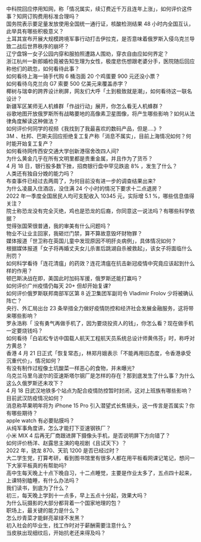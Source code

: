 中科院回应停用知网，称「情况属实，续订费近千万且连年上涨」，如何评价这件事？知网订购费用标准合理吗？  
国务院表示要足量发放使用全国统一通行证，核酸检测结果 48 小时内全国互认，此举具有哪些积极意义？  
土耳其宣布开展大规模跨境军事行动打击伊拉克，是否意味着俄罗斯入侵乌克兰导致二战后世界秩序的崩坏？  
辽宁盘锦一女子公园内穿和服拍照遭路人围劝，穿衣自由应如何界定？  
浙江杭州一新郎婚检竟被告知生理为女性，极度悲伤想跟老婆分手，医院随后回应称他们的疏忽，如何看待此事？  
如何看待上海一骑手代购 6 桶泡面 20 个鸡蛋要 900 元还没小票？  
如何看待乌克兰向 G7 索要 500 亿美元来覆盖赤字？  
椰树与瑞幸的跨界设计刷屏，网友们大呼「土到极致就是潮」，如何看待这一联名设计？  
新疆军区某师无人机蜂群「作战行动」展开，你怎么看无人机蜂群？  
谷歌地图开放俄罗斯所有战略要地的高像素卫星图像，将产生哪些影响？如何从法律角度解读这种做法？  
如何评价何同学的视频《我找到了我最喜欢的数码产品，但是....》?  
3M 、杜邦、巴斯夫回应拒绝复工复产称「消息不属实」，目前上海情况如何？何时能开始复工复产？  
如何看待网传西安交通大学创新港宿舍改四人间?  
为什么黄金几乎在所有文明里都是贵重金属，并且作为了货币？  
4 月 18 日，银行股多数下挫，招商银行盘中罕见跌逾 8% ，发生了什么？  
人类还有独自分娩的能力吗？  
布查事件已经过去两周了，为何目前没有进一步的调查结果出来?  
为什么凌晨入住酒店，没住满 24 个小时的情况下要求十二点退房？  
2022 年一季度全国居民人均可支配收入 10345 元，实际增 5.1 %，哪些信息值得关注？  
院士称恐龙没有完全灭绝，鸡也是恐龙的后裔，你同意这一说法吗？有哪些科学依据？  
觉得张国荣很普通，我的审美有什么问题吗？  
物业不让业主回家，我砸烂门禁，算不算故意毁坏财物罪？  
媒体报道「世卫称在英国儿童中发现原因不明肝炎病例」，具体情况如何？  
根据媒体报道「女子将再婚丈夫女儿杀害后跳湖自杀被救起」，该女子将面临什么刑罚？  
如何科学看待「连花清瘟」的药效？连花清瘟在抗击新冠疫情中究竟应该起到什么样的作用？  
顿巴斯决战在即，美国此时加码军援，俄罗斯还能打赢吗？  
如何评价广州疫情仍每天 20+ 但却开始复课?  
如何评价俄罗斯联邦南部军区第 8 近卫集团军副司令 Vladimir Frolov 少将被确认阵亡？  
央行、外汇局出台 23 条举措全力做好疫情防控和经济社会发展金融服务，这将带来哪些影响？  
罗永浩称「 没有勇气再做手机了，因为要烧投资人的钱」，你怎么看？现在做手机一定要烧钱吗？  
如何看待「白岩松专访中国载人航天工程航天员系统总设计师黄伟芬」时，称呼对方黄总？  
香港 4 月 21 日正式「恢复常态」，林郑月娥表示「不能再用旧态度，令香港承受沉重代价」，情况如何？  
有没有制作过程像土坑酸菜一样恶心的食物，并未曝光?  
乌克兰马里乌波尔的亚速斯塔尔钢厂是怎样的存在？那到底发生了什么事？为什么这么久俄罗斯还未攻下？  
4 月 18 日武汉地铁多个站点为配合疫情防控暂时封闭，这对上班族有哪些影响？目前武汉防疫情况如何？  
消息称苹果明年将为 iPhone 15 Pro 引入潜望式长焦镜头，这一传言是否属实？你有哪些期待？  
apple watch 有必要贴膜吗？  
从纯军事角度讲，怎么才能打下亚速钢铁厂？  
小米 MIX 4 后再无厂商跟进屏下摄像头手机，是否说明屏下方向错了？  
如何评价杨洋、赵露思主演的电视剧《且试天下》？  
2022 年，骁龙 870、天玑 1200 是否已经过时？  
大二学生党，打算考研，看到图书馆里有很多人都在用平板看网课记笔记，想问一下大家平板真的有帮助吗?  
高中生每天晚上十点下晚自习，十二点睡觉，主要是作业太多了，五点四十起来，上课特别瞌睡，有什么办法吗？  
我们读书，到底为了什么？  
初三，每天晚上学到十一点多，早上五点十分起，效果大吗？  
为什么玩摄影的大部分都背着一个国家地理的包？  
职场上，最关键的能力是什么？  
怎么炒青菜才能鲜亮翠绿不发黑？  
初入社会的毕业生，找工作时对于薪酬需要注意什么？  
当皮肤出现细纹后，开始抗老还来得及吗？  
